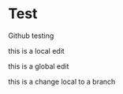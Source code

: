 # Test
Github testing

this is a local edit 

this is a global edit 

this is a change local to a branch
